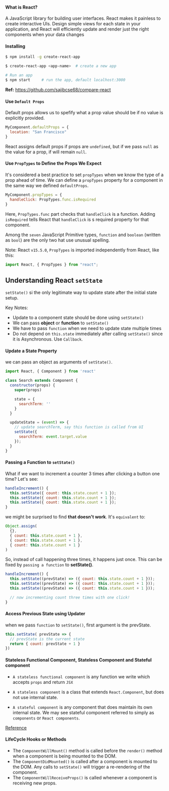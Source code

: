 #### What is React?

A JavaScript library for building user interfaces. React makes it painless to create interactive UIs. Design simple views for each state in your application, and React will efficiently update and render just the right components when your data changes

#### Installing

```sh
$ npm install -g create-react-app

$ create-react-app <app-name>  # create a new app

# Run an app
$ npm start     # run the app, default localhost:3000
```

**Ref:** https://github.com/sajibcse68/compare-react

#### Use `Default Props`

Default props allows us to spefify what a prop value should be if no value is explicitly provided.

```js
MyComponent.defaultProps = {
  location: "San Francisco"
}
```

React assigns default props if props are `undefined`, but if we pass `null` as the value for a prop, if will remain `null`.

#### Use `PropTypes` to Define the Props We Expect

It's considered a best practice to set `propTypes` when we know the type of a prop ahead of time. We can define a `propTypes` property for a component in the same way we defined `defaultProps`.

```js
MyComponent.propTypes = {
  handleClick: PropTypes.func.isRequired
}
```

Here, `PropTypes.func` part checks that `handleClick` is a function. Adding `isRequired` tells React that `handleClick` is s required property for that component.

Among the `seven` JavaScript Primitive types, `function` and `boolean` (written as `bool`) are the only two hat use unusual spelling.

Note: React `v15.5.0`, `PropTypes` is imported independently from React, like this:

```js
import React, { PropTypes } from "react";
```

## Understanding React `setState`

`setState()` si the only legitimate way to update state after the initial state setup.

Key Notes:

- Update to a component state should be done using `setState()`
- We can pass **object** or **function** to `setState()`
- We have to pass `function` when we need to update state multiple times
- Do not depend on `this.state` immediately after calling `setState()` since it is Asynchronous. Use `Callback`.

#### Update a State Property

we can pass an object as arguments of `setState()`.

```js
import React, { Component } from 'react'

class Search extends Component {
  constructor(props) {
    super(props)

    state = {
      searchTerm: ''
    }
  }

  updateState = (event) => {
    // update searchTerm, say this function is called from UI
    setState({
      searchTerm: event.target.value
    });
  }
}
```

#### Passing a Function to `setState()`

What if we want to increment a counter 3 times after clicking a button one time? Let's see:

```js
handleIncrement() {
  this.setState({ count: this.state.count + 1 });
  this.setState({ count: this.state.count + 1 });
  this.setState({ count: this.state.count + 1 });
}
```
we might be surprised to find **that doesn't work**. It's `equivalent` to:

```js
Object.assign(
  {},
  { count: this.state.count + 1 },
  { count: this.state.count + 1 },
  { count: this.state.count + 1 }
)
```

So, instead of call happening three times, it happens just once.
This can be fixed by `passing a function` to **setState()**.

```js
handleIncrement() {
  this.setState((prevState) => ({ count: this.state.count + 1 }));
  this.setState((prevState) => ({ count: this.state.count + 1 }));
  this.setState((prevState) => ({ count: this.state.count + 1 }));

  // now incrementing count three times with one click!
}
```

#### Access Previous State using Updater

when we pass `function` to `setState()`, first argument is the prevState.

```js
this.setState( prevState => {
  // prevState is the current state
  return { count: prevState + 1 }
})
```

#### Stateless Functional Component, Stateless Component and Stateful component

- `A stateless functional component` is any function we write which accepts `props` and return `JSX`

- `A stateless component` is a class that extends `React.Component`, but does not use internal state.

- `A stateful component` is any component that does maintain its own internal state. We may see stateful component referred to simply as `components` or `React components`.

[Reference](https://css-tricks.com/understanding-react-setstate/)

#### LifeCycle Hooks or Methods

- The `ComponentWillMount()` method is called before the `render()` method when a component is being mounted to the DOM.
- The `ComponentDidMounted()` is called after a component is mounted to the DOM. Any calls to `setState()` will trigger a re-rendering of the component.
- The `ComponentWillReceiveProps()` is called whenever a component is receiving new props.
